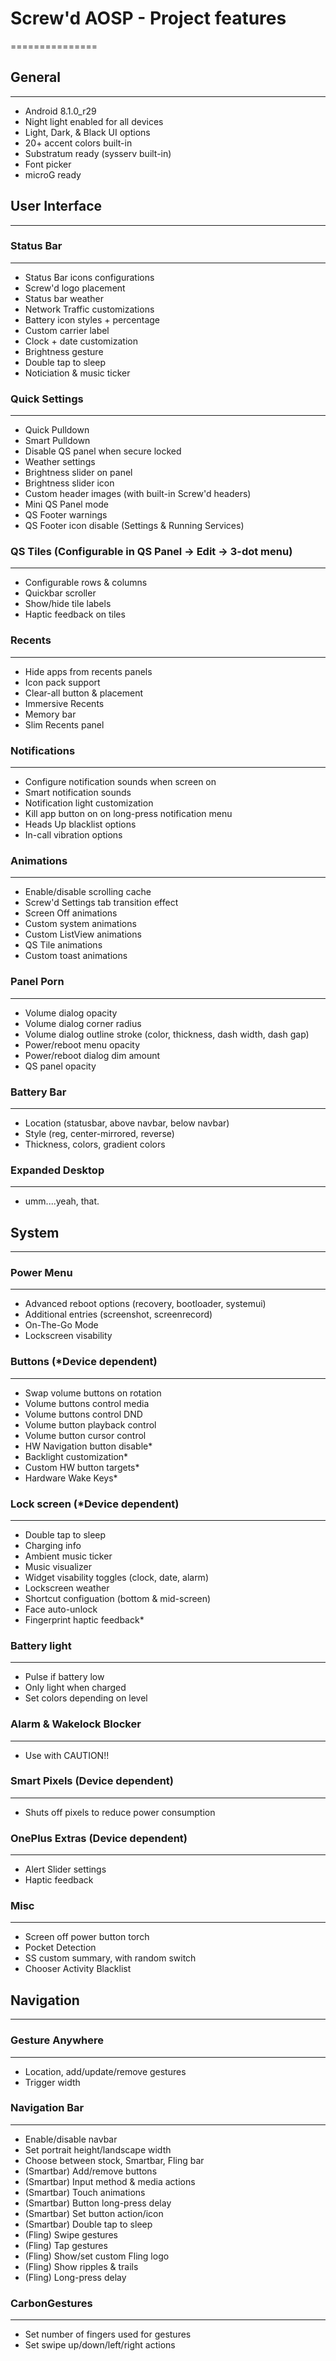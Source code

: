 # Screw'd AOSP - Project features #
===============

## General ##
----------
* Android 8.1.0_r29
* Night light enabled for all devices
* Light, Dark, & Black UI options
* 20+ accent colors built-in
* Substratum ready (sysserv built-in)
* Font picker
* microG ready

## User Interface ##
----------

### Status Bar ###
----------
* Status Bar icons configurations
* Screw'd logo placement
* Status bar weather
* Network Traffic customizations
* Battery icon styles + percentage
* Custom carrier label
* Clock + date customization
* Brightness gesture 
* Double tap to sleep
* Noticiation & music ticker

### Quick Settings ###
----------
* Quick Pulldown
* Smart Pulldown
* Disable QS panel when secure locked
* Weather settings
* Brightness slider on panel
* Brightness slider icon
* Custom header images (with built-in Screw'd headers)
* Mini QS Panel mode
* QS Footer warnings
* QS Footer icon disable (Settings & Running Services)

### QS Tiles (Configurable in QS Panel -> Edit -> 3-dot menu) ###
----------
* Configurable rows & columns
* Quickbar scroller
* Show/hide tile labels
* Haptic feedback on tiles

### Recents ###
----------
* Hide apps from recents panels
* Icon pack support
* Clear-all button & placement
* Immersive Recents
* Memory bar
* Slim Recents panel 

### Notifications ###
----------
* Configure notification sounds when screen on
* Smart notification sounds
* Notification light customization
* Kill app button on on long-press notification menu
* Heads Up blacklist options
* In-call vibration options

### Animations ###
---------- 
* Enable/disable scrolling cache
* Screw'd Settings tab transition effect
* Screen Off animations
* Custom system animations
* Custom ListView animations
* QS Tile animations
* Custom toast animations

### Panel Porn ###
----------
* Volume dialog opacity
* Volume dialog corner radius
* Volume dialog outline stroke (color, thickness, dash width, dash gap)
* Power/reboot menu opacity
* Power/reboot dialog dim amount
* QS panel opacity

### Battery Bar ###
----------
* Location (statusbar, above navbar, below navbar)
* Style (reg, center-mirrored, reverse)
* Thickness, colors, gradient colors

### Expanded Desktop ###
----------
* umm....yeah, that.



## System ##
----------

### Power Menu ###
----------
* Advanced reboot options (recovery, bootloader, systemui)
* Additional entries (screenshot, screenrecord)
* On-The-Go Mode
* Lockscreen visability

### Buttons (*Device dependent) ###
----------
* Swap volume buttons on rotation
* Volume buttons control media
* Volume buttons control DND
* Volume button playback control
* Volume button cursor control
* HW Navigation button disable*
* Backlight customization*
* Custom HW button targets*
* Hardware Wake Keys*

### Lock screen (*Device dependent) ###
----------
* Double tap to sleep
* Charging info
* Ambient music ticker
* Music visualizer
* Widget visability toggles (clock, date, alarm)
* Lockscreen weather
* Shortcut configuation (bottom & mid-screen)
* Face auto-unlock
* Fingerprint haptic feedback*

### Battery light ###
----------
* Pulse if battery low
* Only light when charged
* Set colors depending on level

### Alarm & Wakelock Blocker ###
----------
* Use with CAUTION!!

### Smart Pixels (Device dependent) ###
----------
* Shuts off pixels to reduce power consumption

### OnePlus Extras (Device dependent) ###
----------
* Alert Slider settings
* Haptic feedback

### Misc ###
----------
* Screen off power button torch
* Pocket Detection
* SS custom summary, with random switch
* Chooser Activity Blacklist


## Navigation ##
----------

### Gesture Anywhere ###
----------
* Location, add/update/remove gestures
* Trigger width

### Navigation Bar ###
----------
* Enable/disable navbar
* Set portrait height/landscape width
* Choose between stock, Smartbar, Fling bar
* (Smartbar) Add/remove buttons
* (Smartbar) Input method & media actions
* (Smartbar) Touch animations
* (Smartbar) Button long-press delay
* (Smartbar) Set button action/icon 
* (Smartbar) Double tap to sleep
* (Fling) Swipe gestures
* (Fling) Tap gestures
* (Fling) Show/set custom Fling logo
* (Fling) Show ripples & trails
* (Fling) Long-press delay

### CarbonGestures ###
----------
* Set number of fingers used for gestures
* Set swipe up/down/left/right actions
